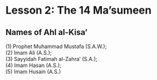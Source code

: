 Lesson 2: The 14 Ma’sumeen
==========================

Names of Ahl al-Kisa’
---------------------

(1) Prophet Muhammad Mustafa (S.A.W.);  
 (2) Imam Ali (A.S.);  
 (3) Sayyidah Fatimah al-Zahra’ (S.A.);  
 (4) Imam Hasan (A.S.);  
 (5) Imam Husain (A.S.)


